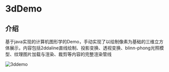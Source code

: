 # 3dDemo

## 介绍
基于java实现的计算机图形学的Demo，手动实现了以绘制像素为基础的三维立方体展示，内容包括2ddaline直线绘制、投影变换、透视变换、blinn-phong光照模型、纹理图片加载与渲染、裁剪等内容的完整渲染管线

![3ddemo](./3ddemo.gif)
